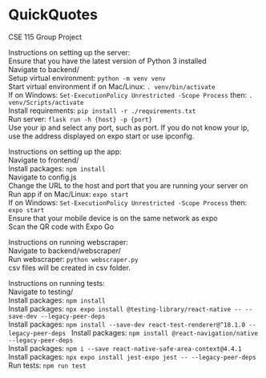# QuickQuotes
CSE 115 Group Project

Instructions on setting up the server:  
Ensure that you have the latest version of Python 3 installed  
Navigate to backend/  
Setup virtual environment: ```python -m venv venv```  
Start virtual environment if on Mac/Linux: ```. venv/bin/activate```  
If on Windows: ```Set-ExecutionPolicy Unrestricted -Scope Process``` then: ```. venv/Scripts/activate```  
Install requirements: ```pip install -r ./requirements.txt```  
Run server: ```flask run -h {host} -p {port}```  
Use your ip and select any port, such as port. If you do not know your ip, use the address displayed on expo start or use ipconfig.  

Instructions on setting up the app:  
Navigate to frontend/  
Install packages: ```npm install```  
Navigate to config.js  
Change the URL to the host and port that you are running your server on  
Run app if on Mac/Linux: ```expo start```  
If on Windows: ```Set-ExecutionPolicy Unrestricted -Scope Process``` then: ```expo start```  
Ensure that your mobile device is on the same network as expo  
Scan the QR code with Expo Go  

Instructions on running webscraper:  
Navigate to backend/webscraper/  
Run webscraper: ```python webscraper.py```  
csv files will be created in csv folder.

Instructions on running tests:  
Navigate to testing/  
Install packages: ```npm install```  
Install packages: ```npx expo install @testing-library/react-native -- --save-dev --legacy-peer-deps```  
Install packages: ```npm install --save-dev react-test-renderer@^18.1.0 --legacy-peer-deps ``` 
Install packages: ```npm install @react-navigation/native --legacy-peer-deps```  
Install packages: ```npm i --save react-native-safe-area-context@4.4.1 ```  
Install packages: ```npx expo install jest-expo jest -- --legacy-peer-deps```     
Run tests: ```npm run test```  

